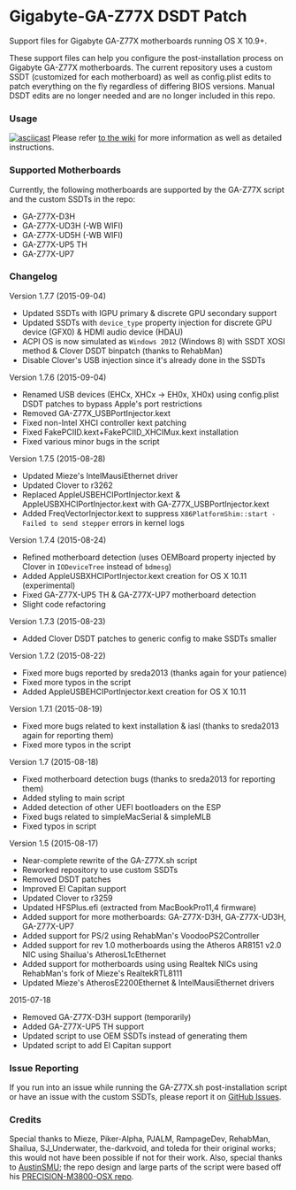# Gigabyte-GA-Z77X DSDT Patch

Support files for Gigabyte GA-Z77X motherboards running OS X 10.9+.

These support files can help you configure the post-installation process on Gigabyte GA-Z77X motherboards. The current repository uses a custom SSDT (customized for each motherboard) as well as config.plist edits to patch everything on the fly regardless of differing BIOS versions. Manual DSDT edits are no longer needed and are no longer included in this repo.

### Usage
[![asciicast](https://asciinema.org/a/0xufcqxd6jm3qwo1ss0asegd6.png)](https://asciinema.org/a/0xufcqxd6jm3qwo1ss0asegd6)
Please refer [to the wiki](https://github.com/theracermaster/Gigabyte-GA-Z77X-DSDT-Patch/wiki) for more information as well as detailed instructions.

### Supported Motherboards
Currently, the following motherboards are supported by the GA-Z77X script and the custom SSDTs in the repo:
- GA-Z77X-D3H
- GA-Z77X-UD3H (-WB WIFI)
- GA-Z77X-UD5H (-WB WIFI)
- GA-Z77X-UP5 TH
- GA-Z77X-UP7

### Changelog
Version 1.7.7 (2015-09-04)
- Updated SSDTs with IGPU primary & discrete GPU secondary support
- Updated SSDTs with `device_type` property injection for discrete GPU device (GFX0) & HDMI audio device (HDAU)
- ACPI OS is now simulated as `Windows 2012` (Windows 8) with SSDT XOSI method & Clover DSDT binpatch (thanks to RehabMan)
- Disable Clover's USB injection since it's already done in the SSDTs

Version 1.7.6 (2015-09-04)
- Renamed USB devices (EHCx, XHCx → EH0x, XH0x) using config.plist DSDT patches to bypass Apple's port restrictions
- Removed GA-Z77X_USBPortInjector.kext
- Fixed non-Intel XHCI controller kext patching
- Fixed FakePCIID.kext+FakePCIID_XHCIMux.kext installation
- Fixed various minor bugs in the script

Version 1.7.5 (2015-08-28)
- Updated Mieze's IntelMausiEthernet driver
- Updated Clover to r3262
- Replaced AppleUSBEHCIPortInjector.kext & AppleUSBXHCIPortInjector.kext with GA-Z77X_USBPortInjector.kext
- Added FreqVectorInjector.kext to suppress `X86PlatformShim::start - Failed to send stepper` errors in kernel logs

Version 1.7.4 (2015-08-24)
- Refined motherboard detection (uses OEMBoard property injected by Clover in `IODeviceTree` instead of `bdmesg`)
- Added AppleUSBXHCIPortInjector.kext creation for OS X 10.11 (experimental)
- Fixed GA-Z77X-UP5 TH & GA-Z77X-UP7 motherboard detection
- Slight code refactoring

Version 1.7.3 (2015-08-23)
- Added Clover DSDT patches to generic config to make SSDTs smaller

Version 1.7.2 (2015-08-22)
- Fixed more bugs reported by sreda2013 (thanks again for your patience)
- Fixed more typos in the script
- Added AppleUSBEHCIPortInjector.kext creation for OS X 10.11

Version 1.7.1 (2015-08-19)
- Fixed more bugs related to kext installation & iasl (thanks to sreda2013 again for reporting them)
- Fixed more typos in the script

Version 1.7 (2015-08-18)
- Fixed motherboard detection bugs (thanks to sreda2013 for reporting them)
- Added styling to main script
- Added detection of other UEFI bootloaders on the ESP
- Fixed bugs related to simpleMacSerial & simpleMLB
- Fixed typos in script

Version 1.5 (2015-08-17)
- Near-complete rewrite of the GA-Z77X.sh script
- Reworked repository to use custom SSDTs
- Removed DSDT patches
- Improved El Capitan support
- Updated Clover to r3259
- Updated HFSPlus.efi (extracted from MacBookPro11,4 firmware)
- Added support for more motherboards: GA-Z77X-D3H, GA-Z77X-UD3H, GA-Z77X-UP7
- Added support for PS/2 using RehabMan's VoodooPS2Controller
- Added support for rev 1.0 motherboards using the Atheros AR8151 v2.0 NIC using Shailua's AtherosL1cEthernet
- Added support for motherboards using using Realtek NICs using RehabMan's fork of Mieze's RealtekRTL8111
- Updated Mieze's AtherosE2200Ethernet & IntelMausiEthernet drivers

2015-07-18
- Removed GA-Z77X-D3H support (temporarily)
- Added GA-Z77X-UP5 TH support
- Updated script to use OEM SSDTs instead of generating them
- Updated script to add El Capitan support


### Issue Reporting
If you run into an issue while running the GA-Z77X.sh post-installation script or have an issue with the custom SSDTs, please report it on [GitHub Issues](https://github.com/theracermaster/Gigabyte-GA-Z77X-DSDT-Patch/issues).

### Credits
Special thanks to Mieze, Piker-Alpha, PJALM, RampageDev, RehabMan, Shailua, SJ_Underwater, the-darkvoid, and toleda for their original works; this would not have been possible if not for their work.
Also, special thanks to [AustinSMU](https://github.com/AustinSMU); the repo design and large parts of the script were based off his [PRECISION-M3800-OSX repo](https://github.com/AustinSMU/PRECISION-M3800-OSX).
